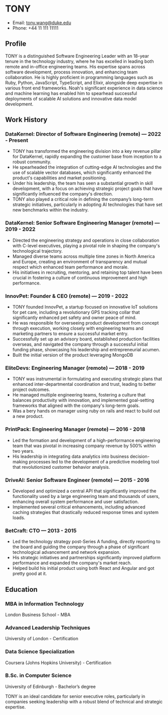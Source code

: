 # TONY
- Email: tony.wang@duke.edu
- Phone: +44 11 111 11111

## Profile
TONY is a distinguished Software Engineering Leader with an 18-year tenure in the technology industry, where he has excelled in leading both remote and in-office engineering teams. His expertise spans across software development, process innovation, and enhancing team collaboration. He is highly proficient in programming languages such as Ruby, Python, JavaScript, TypeScript, and Elixir, alongside deep expertise in various front end frameworks. Noah's significant experience in data science and machine learning has enabled him to spearhead successful deployments of scalable AI solutions and innovative data model development.

## Work History

### DataKernel: Director of Software Engineering (remote) — 2022 - Present
- TONY has transformed the engineering division into a key revenue pillar for DataKernel, rapidly expanding the customer base from inception to a robust community.
- He spearheaded the integration of cutting-edge AI technologies and the use of scalable vector databases, which significantly enhanced the product's capabilities and market positioning.
- Under his leadership, the team has seen a substantial growth in skill development, with a focus on achieving strategic project goals that have significantly influenced the company's direction.
- TONY also played a critical role in defining the company’s long-term strategic initiatives, particularly in adopting AI technologies that have set new benchmarks within the industry.

### DataKernel: Senior Software Engineering Manager (remote) — 2019 - 2022
- Directed the engineering strategy and operations in close collaboration with C-level executives, playing a pivotal role in shaping the company's technological trajectory.
- Managed diverse teams across multiple time zones in North America and Europe, creating an environment of transparency and mutual respect which enhanced team performance and morale.
- His initiatives in recruiting, mentoring, and retaining top talent have been crucial in fostering a culture of continuous improvement and high performance.

### InnovPet: Founder & CEO (remote) — 2019 - 2022
- TONY founded InnovPet, a startup focused on innovative IoT solutions for pet care, including a revolutionary GPS tracking collar that significantly enhanced pet safety and owner peace of mind.
- He was responsible for overseeing product development from concept through execution, working closely with engineering teams and marketing partners to ensure a successful market entry.
- Successfully set up an advisory board, established production facilities overseas, and navigated the company through a successful initial funding phase, showcasing his leadership and entrepreneurial acumen.
- Built the initial version of the product leveraging MongoDB

### EliteDevs: Engineering Manager (remote) — 2018 - 2019
- TONY was instrumental in formulating and executing strategic plans that enhanced inter-departmental coordination and trust, leading to better project outcomes.
- He managed multiple engineering teams, fostering a culture that balances productivity with innovation, and implemented goal-setting frameworks that aligned with the company's long-term goals.
- Was a bery hands on manager using ruby on rails and react to build out a new product.

### PrintPack: Engineering Manager (remote) — 2016 - 2018
- Led the formation and development of a high-performance engineering team that was pivotal in increasing company revenue by 500% within two years.
- His leadership in integrating data analytics into business decision-making processes led to the development of a predictive modeling tool that revolutionized customer behavior analysis.

### DriveAI: Senior Software Engineer (remote) — 2015 - 2016
- Developed and optimized a central API that significantly improved the functionality used by a large engineering team and thousands of users, enhancing overall system performance and user satisfaction.
- Implemented several critical enhancements, including advanced caching strategies that drastically reduced response times and system loads.

### BetCraft: CTO — 2013 - 2015
- Led the technology strategy post-Series A funding, directly reporting to the board and guiding the company through a phase of significant technological advancement and network expansion.
- His strategic initiatives and partnerships significantly improved platform performance and expanded the company's market reach.
- Helped build his initial product using both React and Angular and got pretty good at it.

## Education

### MBA in Information Technology
London Business School - MBA

### Advanced Leadership Techniques
University of London - Certification

### Data Science Specialization
Coursera (Johns Hopkins University) - Certification

### B.Sc. in Computer Science
University of Edinburgh - Bachelor’s degree

TONY is an ideal candidate for senior executive roles, particularly in companies seeking leadership with a robust blend of technical and strategic expertise.